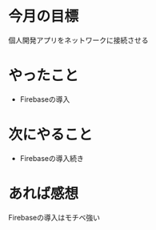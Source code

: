 # 今月の目標
個人開発アプリをネットワークに接続させる
# やったこと
* Firebaseの導入
# 次にやること
* Firebaseの導入続き
# あれば感想
Firebaseの導入はモチベ強い
